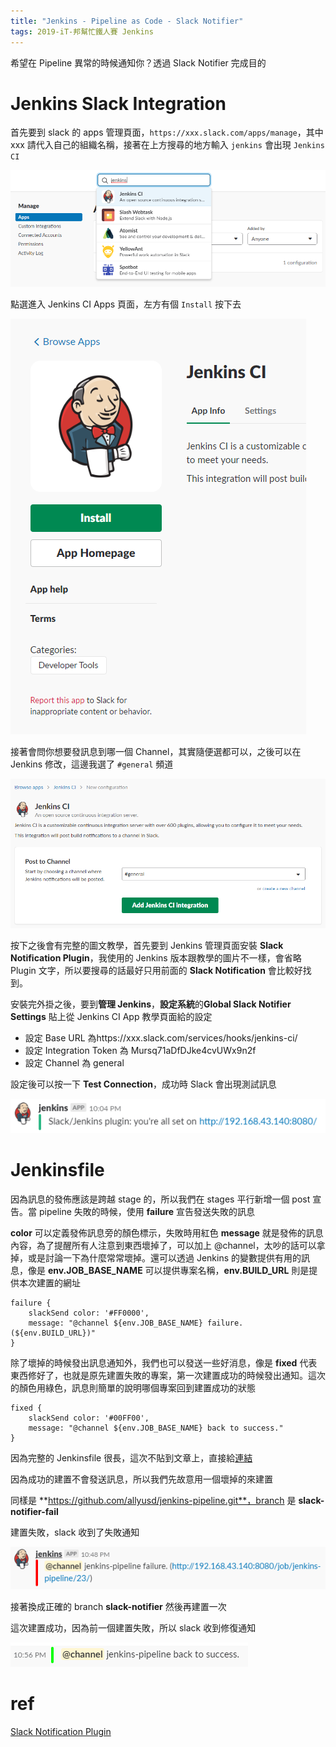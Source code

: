 ```yaml
---
title: "Jenkins - Pipeline as Code - Slack Notifier"
tags: 2019-iT-邦幫忙鐵人賽 Jenkins
---
```


希望在 Pipeline 異常的時候通知你？透過 Slack Notifier 完成目的

# Jenkins Slack Integration

首先要到 slack 的 apps 管理頁面，`https://xxx.slack.com/apps/manage`，其中 xxx 請代入自己的組織名稱，接著在上方搜尋的地方輸入 `jenkins` 會出現 `Jenkins CI`

![](/assets/images/2018-10-21-jenkins-pipeline-as-code-slack-notifier/2018-10-21_21-46-24.png)

點選進入 Jenkins CI Apps 頁面，左方有個 `Install` 按下去

![](/assets/images/2018-10-21-jenkins-pipeline-as-code-slack-notifier/2018-10-21_21-46-46.png)

接著會問你想要發訊息到哪一個 Channel，其實隨便選都可以，之後可以在 Jenkins 修改，這邊我選了 `#general` 頻道

![](/assets/images/2018-10-21-jenkins-pipeline-as-code-slack-notifier/2018-10-21_21-47-30.png)

按下之後會有完整的圖文教學，首先要到 Jenkins 管理頁面安裝 **Slack Notification Plugin**，我使用的 Jenkins 版本跟教學的圖片不一樣，會省略 Plugin 文字，所以要搜尋的話最好只用前面的 **Slack Notification** 會比較好找到。

安裝完外掛之後，要到**管理 Jenkins**，**設定系統**的**Global Slack Notifier Settings** 貼上從 Jenkins CI App 教學頁面給的設定
* 設定 Base URL 為https://xxx.slack.com/services/hooks/jenkins-ci/
* 設定 Integration Token 為 Mursq71aDfDJke4cvUWx9n2f
* 設定 Channel 為 general

設定後可以按一下 **Test Connection**，成功時 Slack 會出現測試訊息

![](/assets/images/2018-10-21-jenkins-pipeline-as-code-slack-notifier/2018-10-21_22-46-03.png)

# Jenkinsfile

因為訊息的發佈應該是跨越 stage 的，所以我們在 stages 平行新增一個 post 宣告。當 pipeline 失敗的時候，使用 **failure** 宣告發送失敗的訊息

**color** 可以定義發佈訊息旁的顏色標示，失敗時用紅色
**message** 就是發佈的訊息內容，為了提醒所有人注意到東西壞掉了，可以加上 @channel，太吵的話可以拿掉，或是討論一下為什麼常常壞掉。還可以透過 Jenkins 的變數提供有用的訊息，像是 **env.JOB_BASE_NAME** 可以提供專案名稱，**env.BUILD_URL** 則是提供本次建置的網址

```
failure {
    slackSend color: '#FF0000',
    message: "@channel ${env.JOB_BASE_NAME} failure. (${env.BUILD_URL})"
}
```

除了壞掉的時候發出訊息通知外，我們也可以發送一些好消息，像是 **fixed** 代表東西修好了，也就是原先建置失敗的專案，第一次建置成功的時候發出通知。這次的顏色用綠色，訊息則簡單的說明哪個專案回到建置成功的狀態

```
fixed {
    slackSend color: '#00FF00',
    message: "@channel ${env.JOB_BASE_NAME} back to success."
}
```

因為完整的 Jenkinsfile 很長，這次不貼到文章上，直接給[連結](https://github.com/allyusd/jenkins-pipeline/blob/slack-notifier/Jenkinsfile)

因為成功的建置不會發送訊息，所以我們先故意用一個壞掉的來建置

同樣是 **https://github.com/allyusd/jenkins-pipeline.git**，branch 是 **slack-notifier-fail**

建置失敗，slack 收到了失敗通知

![](/assets/images/2018-10-21-jenkins-pipeline-as-code-slack-notifier/2018-10-21_22-52-10.png)

接著換成正確的 branch **slack-notifier** 然後再建置一次

這次建置成功，因為前一個建置失敗，所以 slack 收到修復通知

![](/assets/images/2018-10-21-jenkins-pipeline-as-code-slack-notifier/2018-10-21_22-57-32.png)

# ref

[Slack Notification Plugin](https://jenkins.io/doc/pipeline/steps/slack/#slack-notification-plugin)